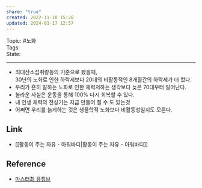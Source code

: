 ```yaml
---
share: "true"
created: 2022-11-10 15:28
updated: 2024-01-17 12:57
---
```


Topic: #노화  
Tags:  
State: 

---

- 최대산소섭취량등의 기준으로 봤을때,  
   30년의 노화로 인한 하락세보다 20대의 비활동적인 8개월간의 하락세가 더 컸다.
- 우리가 흔히 말하는 노화로 인한 체력저하는 생각보다 늦은 70대부터 일어난다.
- 놀라운 사실은 운동을 통해 100% 다시 회복할 수 있다.
- 내 인생 체력의 전성기는 지금 만들어 질 수 도 있는것
- 어쩌면 우리를 늙게하는 것은 생물학적 노화보다 비활동성일지도 모른다.



## Link
- [[활동이 주는 자유 - 아워바디|활동이 주는 자유 - 아워바디]]


## Reference
- [마스터최 유튜브](https://youtu.be/EUQ4hkzE12U)